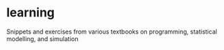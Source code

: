 # learning
Snippets and exercises from various textbooks on programming, statistical modelling, and simulation
